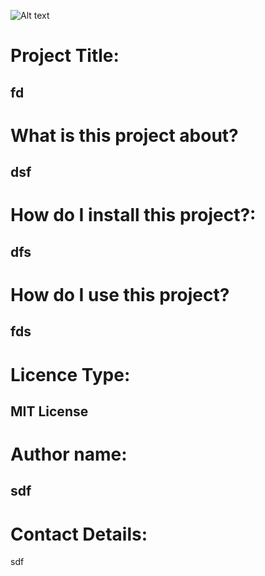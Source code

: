 ![Alt text](./special1.png)

# Project Title:

fd
---
# **What is this project about?**

dsf
---
# **How do I install this project?:**

dfs
---
# **How do I use this project?**

fds
---
# **Licence Type:**

MIT License
---
# **Author name:**

sdf
---
# **Contact Details:**

sdf
